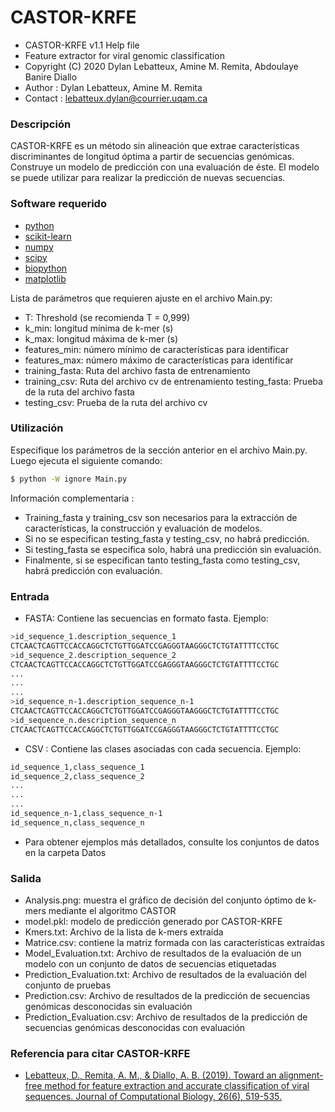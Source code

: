 # CASTOR-KRFE
* CASTOR-KRFE v1.1 Help file																		  
* Feature extractor for viral genomic classification                               
* Copyright (C) 2020  Dylan Lebatteux, Amine M. Remita, Abdoulaye Banire Diallo    
* Author : Dylan Lebatteux, Amine M. Remita													  
* Contact : lebatteux.dylan@courrier.uqam.ca

### Descripción
 CASTOR-KRFE es un método sin alineación que extrae características discriminantes de longitud óptima a partir de secuencias genómicas. Construye un modelo de predicción con una evaluación de éste. El modelo se puede utilizar para realizar la predicción de nuevas secuencias.

### Software requerido
* [python](https://www.python.org/downloads/) 
* [scikit-learn](https://scikit-learn.org/stable/install.html) 
* [numpy](https://numpy.org/install/)
* [scipy](https://www.scipy.org/install.html)                        
* [biopython](https://biopython.org/wiki/Download)    
* [matplotlib](https://matplotlib.org/users/installing.html) 

Lista de parámetros que requieren ajuste en el archivo Main.py:
* T: Threshold (se recomienda T = 0,999)
* k_min: longitud mínima de k-mer (s)
* k_max: longitud máxima de k-mer (s)
* features_min: número mínimo de características para identificar
* features_max: número máximo de características para identificar
* training_fasta: Ruta del archivo fasta de entrenamiento
* training_csv: Ruta del archivo cv de entrenamiento
testing_fasta: Prueba de la ruta del archivo fasta
* testing_csv: Prueba de la ruta del archivo cv

### Utilización
Especifique los parámetros de la sección anterior en el archivo Main.py.
Luego ejecuta el siguiente comando:
```sh
$ python -W ignore Main.py 
```
Información complementaria :
- Training_fasta y training_csv son necesarios para la extracción de características, la construcción y evaluación de modelos.
- Si no se especifican testing_fasta y testing_csv, no habrá predicción.
- Si testing_fasta se especifica solo, habrá una predicción sin evaluación.
- Finalmente, si se especifican tanto testing_fasta como testing_csv, habrá predicción con evaluación.

### Entrada
* FASTA: Contiene las secuencias en formato fasta. Ejemplo: 
```sh
>id_sequence_1.description_sequence_1 
CTCAACTCAGTTCCACCAGGCTCTGTTGGATCCGAGGGTAAGGGCTCTGTATTTTCCTGC 
>id_sequence_2.description_sequence_2						
CTCAACTCAGTTCCACCAGGCTCTGTTGGATCCGAGGGTAAGGGCTCTGTATTTTCCTGC
...
...
...
>id_sequence_n-1.description_sequence_n-1												 
CTCAACTCAGTTCCACCAGGCTCTGTTGGATCCGAGGGTAAGGGCTCTGTATTTTCCTGC 
>id_sequence_n.description_sequence_n															 
CTCAACTCAGTTCCACCAGGCTCTGTTGGATCCGAGGGTAAGGGCTCTGTATTTTCCTGC 
```

* CSV : Contiene las clases asociadas con cada secuencia. Ejemplo:
```sh
id_sequence_1,class_sequence_1																 
id_sequence_2,class_sequence_2																		 
...																		 
...																			 
...	
id_sequence_n-1,class_sequence_n-1																 
id_sequence_n,class_sequence_n	
```

* Para obtener ejemplos más detallados, consulte los conjuntos de datos en la carpeta Datos

### Salida
* Analysis.png: muestra el gráfico de decisión del conjunto óptimo de k-mers mediante el algoritmo CASTOR
* model.pkl: modelo de predicción generado por CASTOR-KRFE
* Kmers.txt: Archivo de la lista de k-mers extraída
* Matrice.csv: contiene la matriz formada con las características extraídas
* Model_Evaluation.txt: Archivo de resultados de la evaluación de un modelo con un conjunto de datos de secuencias etiquetadas
* Prediction_Evaluation.txt: Archivo de resultados de la evaluación del conjunto de pruebas
* Prediction.csv: Archivo de resultados de la predicción de secuencias genómicas desconocidas sin evaluación
* Prediction_Evaluation.csv: Archivo de resultados de la predicción de secuencias genómicas desconocidas con evaluación

### Referencia para citar CASTOR-KRFE
* [Lebatteux, D., Remita, A. M., & Diallo, A. B. (2019). Toward an alignment-free method for feature extraction and accurate classification of viral sequences. Journal of Computational Biology, 26(6), 519-535.](https://www.liebertpub.com/doi/pdfplus/10.1089/cmb.2018.0239)
                                                                                   
